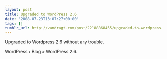 ```yaml
---
layout: post
title: Upgraded to WordPress 2.6
date: '2008-07-23T13:07:27+00:00'
tags: []
tumblr_url: http://vandragt.com/post/22188868455/upgraded-to-wordpress-2-6
---
```

Upgraded to Wordpress 2.6 without any trouble.

WordPress › Blog » WordPress 2.6.
